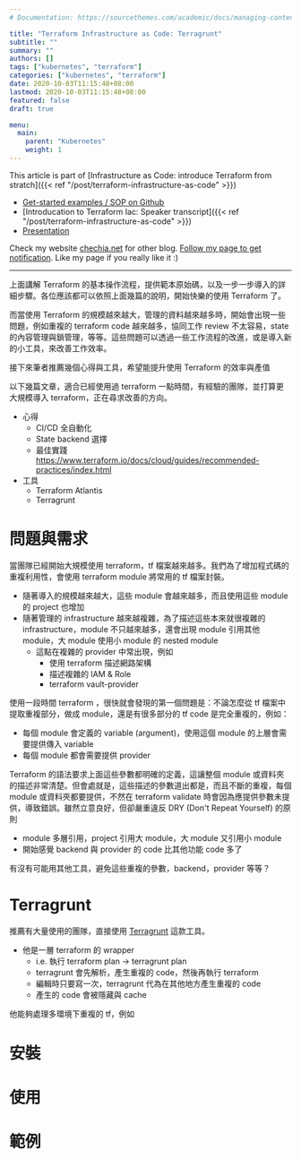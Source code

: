 ```yaml
---
# Documentation: https://sourcethemes.com/academic/docs/managing-content/

title: "Terraform Infrastructure as Code: Terragrunt"
subtitle: ""
summary: ""
authors: []
tags: ["kubernetes", "terraform"]
categories: ["kubernetes", "terraform"]
date: 2020-10-03T11:15:48+08:00
lastmod: 2020-10-03T11:15:48+08:00
featured: false
draft: true

menu:
  main:
    parent: "Kubernetes"
    weight: 1
---
```


This article is part of [Infrastructure as Code: introduce Terraform from stratch]({{< ref "/post/terraform-infrastructure-as-code" >}})
- [Get-started examples / SOP on Github](https://github.com/chechiachang/terraform-playground)
- [Introducation to Terraform Iac: Speaker transcript]({{< ref "/post/terraform-infrastructure-as-code" >}})
- [Presentation](https://slides.com/chechiachang/terraform-introduction/edit)

Check my website [chechia.net](https://chechia.net) for other blog. [Follow my page to get notification](https://www.facebook.com/engineer.from.scratch). Like my page if you really like it :)

---

上面講解 Terraform 的基本操作流程，提供範本原始碼，以及一步一步導入的詳細步驟。各位應該都可以依照上面幾篇的說明，開始快樂的使用 Terraform 了。

而當使用 Terraform 的規模越來越大，管理的資料越來越多時，開始會出現一些問題，例如重複的 terraform code 越來越多，協同工作 review 不太容易，state 的內容管理與鎖管理，等等。這些問題可以透過一些工作流程的改進，或是導入新的小工具，來改善工作效率。

接下來筆者推薦幾個心得與工具，希望能提升使用 Terraform 的效率與產值

以下幾篇文章，適合已經使用過 terraform 一點時間，有經驗的團隊，並打算更大規模導入 terraform，正在尋求改善的方向。

- 心得
  - CI/CD 全自動化
  - State backend 選擇
  - 最佳實踐 https://www.terraform.io/docs/cloud/guides/recommended-practices/index.html
- 工具
  - Terraform Atlantis
  - Terragrunt

# 問題與需求

當團隊已經開始大規模使用 terraform，tf 檔案越來越多。我們為了增加程式碼的重複利用性，會使用 terraform module 將常用的 tf 檔案封裝。

- 隨著導入的規模越來越大，這些 module 會越來越多，而且使用這些 module 的 project 也增加
- 隨著管理的 infrastructure 越來越複雜，為了描述這些本來就很複雜的 infrastructure，module 不只越來越多，還會出現 module 引用其他 module，大 module 使用小 module 的 nested module
  - 這點在複雜的 provider 中常出現，例如
    - 使用 terraform 描述網路架構
    - 描述複雜的 IAM & Role
    - terraform vault-provider

使用一段時間 terraform ，很快就會發現的第一個問題是：不論怎麼從 tf 檔案中提取重複部分，做成 module，還是有很多部分的 tf code 是完全重複的，例如：

- 每個 module 會定義的 variable (argument)，使用這個 module 的上層會需要提供傳入 variable
- 每個 module 都會需要提供 provider

Terraform 的語法要求上面這些參數都明確的定義，這讓整個 module 或資料夾的描述非常清楚。但會處就是，這些描述的參數道出都是，而且不斷的重複，每個 module 或資料夾都要提供，不然在 terraform validate 時會因為應提供參數未提供，導致錯誤。雖然立意良好，但卻嚴重違反 DRY (Don't Repeat Yourself) 的原則

- module 多層引用，project 引用大 module，大 module 又引用小 module
- 開始感覺 backend 與 provider 的 code 比其他功能 code 多了

有沒有可能用其他工具，避免這些重複的參數，backend，provider 等等？

# Terragrunt

推薦有大量使用的團隊，直接使用 [Terragrunt](https://terragrunt.gruntwork.io/) 這款工具。

- 他是一層 terraform 的 wrapper
  - i.e. 執行 terraform plan -> terragrunt plan
  - terragrunt 會先解析，產生重複的 code，然後再執行 terraform
  - 編輯時只要寫一次，terragrunt 代為在其他地方產生重複的 code
  - 產生的 code 會被隱藏與 cache

他能夠處理多環境下重複的 tf，例如

# 安裝

# 使用

# 範例


